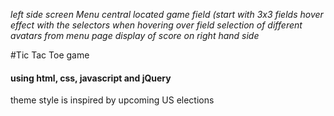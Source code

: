 *left side screen Menu
central located game field (start with 3x3 fields
hover effect with the selectors when hovering over field
selection of different avatars from menu page
display of score on right hand side*

#Tic Tac Toe game
#### using html, css, javascript and jQuery

theme style is inspired by upcoming US elections
